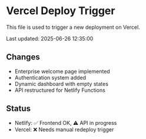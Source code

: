 # Vercel Deploy Trigger

This file is used to trigger a new deployment on Vercel.

Last updated: 2025-06-26 12:35:00

## Changes
- Enterprise welcome page implemented
- Authentication system added
- Dynamic dashboard with empty states
- API restructured for Netlify Functions

## Status
- Netlify: ✅ Frontend OK, ⚠️ API in progress
- Vercel: ❌ Needs manual redeploy trigger


